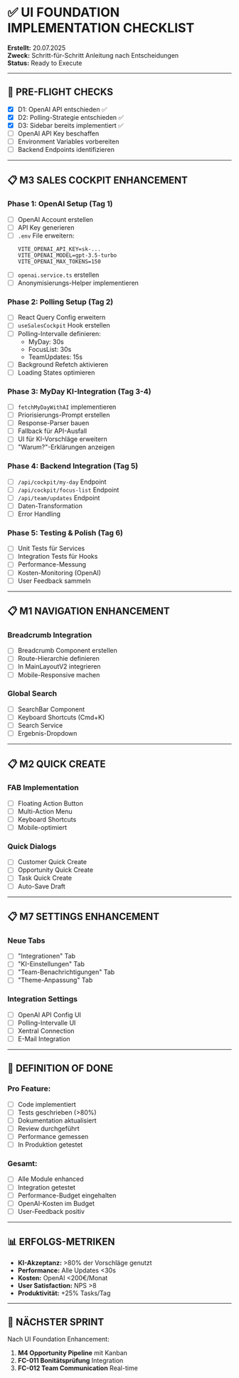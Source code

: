 # ✅ UI FOUNDATION IMPLEMENTATION CHECKLIST

**Erstellt:** 20.07.2025  
**Zweck:** Schritt-für-Schritt Anleitung nach Entscheidungen  
**Status:** Ready to Execute

---

## 🏁 PRE-FLIGHT CHECKS

- [x] D1: OpenAI API entschieden ✅
- [x] D2: Polling-Strategie entschieden ✅  
- [x] D3: Sidebar bereits implementiert ✅
- [ ] OpenAI API Key beschaffen
- [ ] Environment Variables vorbereiten
- [ ] Backend Endpoints identifizieren

---

## 📋 M3 SALES COCKPIT ENHANCEMENT

### Phase 1: OpenAI Setup (Tag 1)
- [ ] OpenAI Account erstellen
- [ ] API Key generieren
- [ ] `.env` File erweitern:
  ```env
  VITE_OPENAI_API_KEY=sk-...
  VITE_OPENAI_MODEL=gpt-3.5-turbo
  VITE_OPENAI_MAX_TOKENS=150
  ```
- [ ] `openai.service.ts` erstellen
- [ ] Anonymisierungs-Helper implementieren

### Phase 2: Polling Setup (Tag 2)
- [ ] React Query Config erweitern
- [ ] `useSalesCockpit` Hook erstellen
- [ ] Polling-Intervalle definieren:
  - MyDay: 30s
  - FocusList: 30s  
  - TeamUpdates: 15s
- [ ] Background Refetch aktivieren
- [ ] Loading States optimieren

### Phase 3: MyDay KI-Integration (Tag 3-4)
- [ ] `fetchMyDayWithAI` implementieren
- [ ] Priorisierungs-Prompt erstellen
- [ ] Response-Parser bauen
- [ ] Fallback für API-Ausfall
- [ ] UI für KI-Vorschläge erweitern
- [ ] "Warum?"-Erklärungen anzeigen

### Phase 4: Backend Integration (Tag 5)
- [ ] `/api/cockpit/my-day` Endpoint
- [ ] `/api/cockpit/focus-list` Endpoint
- [ ] `/api/team/updates` Endpoint
- [ ] Daten-Transformation
- [ ] Error Handling

### Phase 5: Testing & Polish (Tag 6)
- [ ] Unit Tests für Services
- [ ] Integration Tests für Hooks
- [ ] Performance-Messung
- [ ] Kosten-Monitoring (OpenAI)
- [ ] User Feedback sammeln

---

## 📋 M1 NAVIGATION ENHANCEMENT

### Breadcrumb Integration
- [ ] Breadcrumb Component erstellen
- [ ] Route-Hierarchie definieren
- [ ] In MainLayoutV2 integrieren
- [ ] Mobile-Responsive machen

### Global Search
- [ ] SearchBar Component
- [ ] Keyboard Shortcuts (Cmd+K)
- [ ] Search Service
- [ ] Ergebnis-Dropdown

---

## 📋 M2 QUICK CREATE

### FAB Implementation
- [ ] Floating Action Button
- [ ] Multi-Action Menu
- [ ] Keyboard Shortcuts
- [ ] Mobile-optimiert

### Quick Dialogs
- [ ] Customer Quick Create
- [ ] Opportunity Quick Create
- [ ] Task Quick Create
- [ ] Auto-Save Draft

---

## 📋 M7 SETTINGS ENHANCEMENT

### Neue Tabs
- [ ] "Integrationen" Tab
- [ ] "KI-Einstellungen" Tab
- [ ] "Team-Benachrichtigungen" Tab
- [ ] "Theme-Anpassung" Tab

### Integration Settings
- [ ] OpenAI API Config UI
- [ ] Polling-Intervalle UI
- [ ] Xentral Connection
- [ ] E-Mail Integration

---

## 🎯 DEFINITION OF DONE

### Pro Feature:
- [ ] Code implementiert
- [ ] Tests geschrieben (>80%)
- [ ] Dokumentation aktualisiert
- [ ] Review durchgeführt
- [ ] Performance gemessen
- [ ] In Produktion getestet

### Gesamt:
- [ ] Alle Module enhanced
- [ ] Integration getestet
- [ ] Performance-Budget eingehalten
- [ ] OpenAI-Kosten im Budget
- [ ] User-Feedback positiv

---

## 📊 ERFOLGS-METRIKEN

- **KI-Akzeptanz:** >80% der Vorschläge genutzt
- **Performance:** Alle Updates <30s
- **Kosten:** OpenAI <200€/Monat
- **User Satisfaction:** NPS >8
- **Produktivität:** +25% Tasks/Tag

---

## 🚀 NÄCHSTER SPRINT

Nach UI Foundation Enhancement:
1. **M4 Opportunity Pipeline** mit Kanban
2. **FC-011 Bonitätsprüfung** Integration
3. **FC-012 Team Communication** Real-time